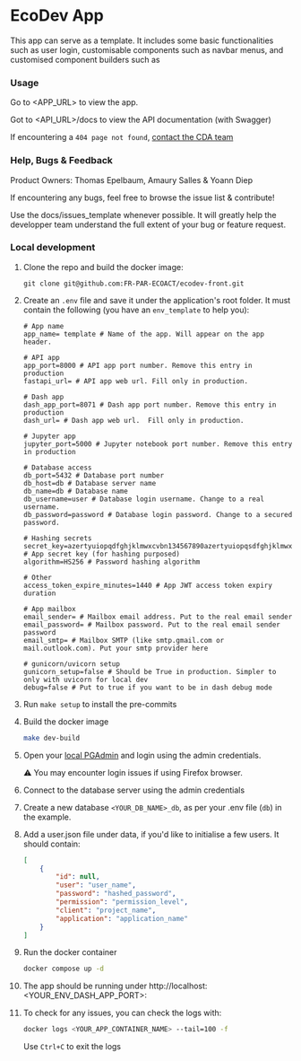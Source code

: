 
# EcoDev App

This app can serve as a template. It includes some basic functionalities such as user login,
customisable components such as navbar menus, and customised component builders such as

### Usage

Go to <APP_URL> to view the app.

Got to <API_URL>/docs to view the API documentation (with Swagger)

If encountering a `404 page not found`, [contact the CDA team](https://teams.microsoft.com/l/channel/19%3a82ee44fd11e248febedc478307bf9239%40thread.tacv2/CDA%2520Hotline?groupId=0c6b8357-7a2e-49d9-9c10-143c7cb9b5d4&tenantId=33440fc6-b7c7-412c-bb73-0e70b0198d5a)

### Help, Bugs & Feedback

Product Owners: Thomas Epelbaum, Amaury Salles & Yoann Diep

If encountering any bugs, feel free to browse the issue list & contribute!

Use the docs/issues_template whenever possible. It will greatly help the developper team understand the full extent of your bug or feature request.


### Local development

1. Clone the repo and build the docker image:

    ```git
    git clone git@github.com:FR-PAR-ECOACT/ecodev-front.git
    ```

2. Create an `.env` file and save it under the application's root folder. It must contain the following (you have an `env_template` to help you):
    ```.env
    # App name
    app_name= template # Name of the app. Will appear on the app header.

    # API app
    app_port=8000 # API app port number. Remove this entry in production
    fastapi_url= # API app web url. Fill only in production.

    # Dash app
    dash_app_port=8071 # Dash app port number. Remove this entry in production
    dash_url= # Dash app web url.  Fill only in production.

    # Jupyter app
    jupyter_port=5000 # Jupyter notebook port number. Remove this entry in production

    # Database access
    db_port=5432 # Database port number
    db_host=db # Database server name
    db_name=db # Database name
    db_username=user # Database login username. Change to a real username.
    db_password=password # Database login password. Change to a secured password.

    # Hashing secrets
    secret_key=azertyuiopqdfghjklmwxcvbn134567890azertyuiopqsdfghjklmwxcvbn1234567890 # App secret key (for hashing purposed)
    algorithm=HS256 # Password hashing algorithm

    # Other
    access_token_expire_minutes=1440 # App JWT access token expiry duration

    # App mailbox
    email_sender= # Mailbox email address. Put to the real email sender
    email_password= # Mailbox password. Put to the real email sender password
    email_smtp= # Mailbox SMTP (like smtp.gmail.com or mail.outlook.com). Put your smtp provider here

    # gunicorn/uvicorn setup
    gunicorn_setup=false # Should be True in production. Simpler to only with uvicorn for local dev
    debug=false # Put to true if you want to be in dash debug mode
    ```


3. Run `make setup` to install the pre-commits

4. Build the docker image
    ```bash
    make dev-build
    ```

5. Open your [local PGAdmin](http://localhost:5054) and login using the admin credentials.

    ⚠️ You may encounter login issues if using Firefox browser.

6. Connect to the database server using the admin credentials

7. Create a new database `<YOUR_DB_NAME>_db`, as per your .env file (`db`) in the example.

8. Add a user.json file under data, if you'd like to initialise a few users. It should contain:
    ```json
    [
        {
            "id": null,
            "user": "user_name",
            "password": "hashed_password",
            "permission": "permission_level",
            "client": "project_name",
            "application": "application_name"
        }
    ]
    ```


9. Run the docker container

    ```bash
    docker compose up -d
    ```

10. The app should be running under http://localhost: <YOUR_ENV_DASH_APP_PORT>:


10. To check for any issues, you can check the logs with:

    ```bash
    docker logs <YOUR_APP_CONTAINER_NAME> --tail=100 -f
    ```

    Use `Ctrl+C` to exit the logs
